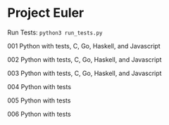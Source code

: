 # Project Euler

Run Tests: `python3 run_tests.py`

001
Python with tests, C, Go, Haskell, and Javascript

002
Python with tests, C, Go, Haskell, and Javascript

003
Python with tests, C, Go, Haskell, and Javascript

004
Python with tests

005
Python with tests

006
Python with tests

